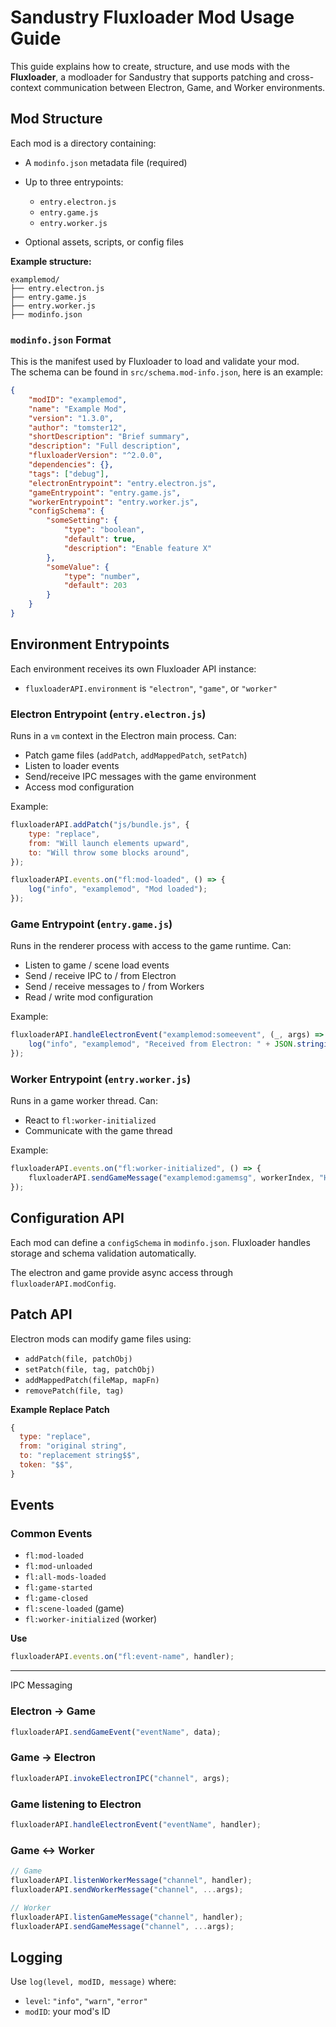 # Sandustry Fluxloader Mod Usage Guide

This guide explains how to create, structure, and use mods with the **Fluxloader**, a modloader for Sandustry that supports patching and cross-context communication between Electron, Game, and Worker environments.

## Mod Structure

Each mod is a directory containing:

-   A `modinfo.json` metadata file (required)
-   Up to three entrypoints:

    -   `entry.electron.js`
    -   `entry.game.js`
    -   `entry.worker.js`

-   Optional assets, scripts, or config files

**Example structure:**

```
examplemod/
├── entry.electron.js
├── entry.game.js
├── entry.worker.js
├── modinfo.json
```

### `modinfo.json` Format

This is the manifest used by Fluxloader to load and validate your mod.  
The schema can be found in `src/schema.mod-info.json`, here is an example:

```json
{
	"modID": "examplemod",
	"name": "Example Mod",
	"version": "1.3.0",
	"author": "tomster12",
	"shortDescription": "Brief summary",
	"description": "Full description",
	"fluxloaderVersion": "^2.0.0",
	"dependencies": {},
	"tags": ["debug"],
	"electronEntrypoint": "entry.electron.js",
	"gameEntrypoint": "entry.game.js",
	"workerEntrypoint": "entry.worker.js",
	"configSchema": {
		"someSetting": {
			"type": "boolean",
			"default": true,
			"description": "Enable feature X"
		},
		"someValue": {
			"type": "number",
			"default": 203
		}
	}
}
```

## Environment Entrypoints

Each environment receives its own Fluxloader API instance:

-   `fluxloaderAPI.environment` is `"electron"`, `"game"`, or `"worker"`

### Electron Entrypoint (`entry.electron.js`)

Runs in a `vm` context in the Electron main process. Can:

-   Patch game files (`addPatch`, `addMappedPatch`, `setPatch`)
-   Listen to loader events
-   Send/receive IPC messages with the game environment
-   Access mod configuration

Example:

```js
fluxloaderAPI.addPatch("js/bundle.js", {
	type: "replace",
	from: "Will launch elements upward",
	to: "Will throw some blocks around",
});

fluxloaderAPI.events.on("fl:mod-loaded", () => {
	log("info", "examplemod", "Mod loaded");
});
```

### Game Entrypoint (`entry.game.js`)

Runs in the renderer process with access to the game runtime. Can:

-   Listen to game / scene load events
-   Send / receive IPC to / from Electron
-   Send / receive messages to / from Workers
-   Read / write mod configuration

Example:

```js
fluxloaderAPI.handleElectronEvent("examplemod:someevent", (_, args) => {
	log("info", "examplemod", "Received from Electron: " + JSON.stringify(args));
});
```

### Worker Entrypoint (`entry.worker.js`)

Runs in a game worker thread. Can:

-   React to `fl:worker-initialized`
-   Communicate with the game thread

Example:

```js
fluxloaderAPI.events.on("fl:worker-initialized", () => {
	fluxloaderAPI.sendGameMessage("examplemod:gamemsg", workerIndex, "Hello!");
});
```

## Configuration API

Each mod can define a `configSchema` in `modinfo.json`. Fluxloader handles storage and schema validation automatically.

The electron and game provide async access through `fluxloaderAPI.modConfig`.

## Patch API

Electron mods can modify game files using:

-   `addPatch(file, patchObj)`
-   `setPatch(file, tag, patchObj)`
-   `addMappedPatch(fileMap, mapFn)`
-   `removePatch(file, tag)`

**Example Replace Patch**

```js
{
  type: "replace",
  from: "original string",
  to: "replacement string$$",
  token: "$$",
}
```

## Events

### Common Events

-   `fl:mod-loaded`
-   `fl:mod-unloaded`
-   `fl:all-mods-loaded`
-   `fl:game-started`
-   `fl:game-closed`
-   `fl:scene-loaded` (game)
-   `fl:worker-initialized` (worker)

**Use**

```js
fluxloaderAPI.events.on("fl:event-name", handler);
```

---

IPC Messaging

### Electron → Game

```js
fluxloaderAPI.sendGameEvent("eventName", data);
```

### Game → Electron

```js
fluxloaderAPI.invokeElectronIPC("channel", args);
```

### Game listening to Electron

```js
fluxloaderAPI.handleElectronEvent("eventName", handler);
```

### Game ↔ Worker

```js
// Game
fluxloaderAPI.listenWorkerMessage("channel", handler);
fluxloaderAPI.sendWorkerMessage("channel", ...args);

// Worker
fluxloaderAPI.listenGameMessage("channel", handler);
fluxloaderAPI.sendGameMessage("channel", ...args);
```

## Logging

Use `log(level, modID, message)` where:

-   `level`: `"info"`, `"warn"`, `"error"`
-   `modID`: your mod's ID
